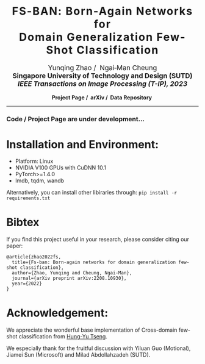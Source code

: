 <h1 align='center' style="text-align:center; font-weight:bold; font-size:2.0em;letter-spacing:2.0px;">
                FS-BAN: Born-Again Networks for <br> Domain Generalization Few-Shot Classification</h1>
<p align='center' style="text-align:center;font-size:1.25em;">
    <a href="https://scholar.google.com/citations?user=kQA0x9UAAAAJ&hl=en" target="_blank" style="text-decoration: none;">Yunqing Zhao</a>&nbsp;/&nbsp;
    <a href="https://sites.google.com/site/mancheung0407/" target="_blank" style="text-decoration: none;">Ngai&#8209;Man Cheung</a></br>
<b>Singapore University of Technology and Design (SUTD)</b></br>
<b><em>IEEE Transactions on Image Processing (T-IP), 2023</em></b></br>
</p>

<p align='center';>
<b>
<!-- <em>The Thirty-Sixth Annual Conference on Neural Information Processing Systems (NeurIPS 2022);</em> -->
</b>
</p>

<p align='center' style="text-align:center;font-size:2.5 em;">
<b>
    <a href="https://yunqing-me.github.io/Born-Again-FS/" target="_blank" style="text-decoration: none;">Project Page</a>&nbsp;/&nbsp;
    <a href="https://arxiv.org/pdf/2208.10930.pdf" target="_blank" style="text-decoration: none;">arXiv</a> /&nbsp;
    <a href="https://arxiv.org/pdf/2208.10930.pdf" target="_blank" style="text-decoration: none;">Data Repository</a>&nbsp;

</b>
</p>


----------------------------------------------------------------------

### Code / Project Page are under development...

# Installation and Environment:

- Platform: Linux
- NVIDIA V100 GPUs with CuDNN 10.1
- PyTorch>=1.4.0
- lmdb, tqdm, wandb

Alternatively, you can install other libiraries through:  `pip install -r requirements.txt`

# Bibtex
If you find this project useful in your research, please consider citing our paper:

```
@article{zhao2022fs,
  title={Fs-ban: Born-again networks for domain generalization few-shot classification},
  author={Zhao, Yunqing and Cheung, Ngai-Man},
  journal={arXiv preprint arXiv:2208.10930},
  year={2022}
}
```

# Acknowledgement: 

We appreciate the wonderful base implementation of Cross-domain few-shot classification from [Hung-Yu Tseng](https://github.com/hytseng0509/CrossDomainFewShot).

We especially thank for the fruitful discussion with Yiluan Guo (Motional), Jiamei Sun (Microsoft) and Milad Abdollahzadeh (SUTD).



